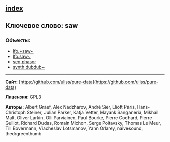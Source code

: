 [index](../index.html)
---

## Ключевое слово: saw

### Объекты:
* [lfo.+saw~](../lfo.+saw~.html)
* [lfo.saw~](../lfo.saw~.html)
* [seq.phasor](../seq.phasor.html)
* [synth.dubdub~](../synth.dubdub~.html)

---
**Сайт:** [https://github.com/uliss/pure-data](https://github.com/uliss/pure-data)

**Лицензия:** GPL3

**Авторы:** Albert Graef, Alex Nadzharov, André Sier, Eliott Paris, Hans-Christoph Steiner, Julian Parker, Katja Vetter, Mayank Sanganeria, Mikhail Malt, Oliver Larkin, Olli Parviainen, Paul Bourke, Pierre Cochard, Pierre Guillot, Richard Dudas, Romain Michon, Serge Poltavsky, Thomas Le Meur, Till Bovermann, Viacheslav Lotsmanov, Yann Orlarey, naivesound, thedrgreenthumb
